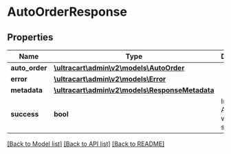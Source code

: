 # AutoOrderResponse

## Properties
Name | Type | Description | Notes
------------ | ------------- | ------------- | -------------
**auto_order** | [**\ultracart\admin\v2\models\AutoOrder**](AutoOrder.md) |  | [optional] 
**error** | [**\ultracart\admin\v2\models\Error**](Error.md) |  | [optional] 
**metadata** | [**\ultracart\admin\v2\models\ResponseMetadata**](ResponseMetadata.md) |  | [optional] 
**success** | **bool** | Indicates if API call was successful | [optional] 

[[Back to Model list]](../README.md#documentation-for-models) [[Back to API list]](../README.md#documentation-for-api-endpoints) [[Back to README]](../README.md)


